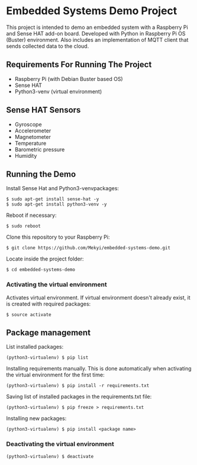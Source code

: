 # Embedded Systems Demo Project
This project is intended to demo an embedded system with a Raspberry Pi and Sense HAT add-on board. Developed with Python in Raspberry Pi OS (Buster) environment. Also includes an implementation of MQTT client that sends collected data to the cloud.

## Requirements For Running The Project

- Raspberry Pi (with Debian Buster based OS)
- Sense HAT
- Python3-venv (virtual environment)

## Sense HAT Sensors

- Gyroscope
- Accelerometer
- Magnetometer
- Temperature
- Barometric pressure
- Humidity

## Running the Demo

Install Sense Hat and Python3-venvpackages:

```shell
$ sudo apt-get install sense-hat -y
$ sudo apt-get install python3-venv -y
```

Reboot if necessary:

```shell
$ sudo reboot
```

Clone this repository to your Raspberry Pi:

```shell
$ git clone https://github.com/Mekyi/embedded-systems-demo.git
```

Locate inside the project folder:

```shell
$ cd embedded-systems-demo
```

### Activating the virtual environment

Activates virtual environment. If virtual environment doesn't already exist, it is created with required packages:

```shell
$ source activate
```

## Package management

List installed packages:

```shell
(python3-virtualenv) $ pip list
```

Installing requirements manually. This is done automatically when activating the virtual environment for the first time:

```shell
(python3-virtualenv) $ pip install -r requirements.txt
```

Saving list of installed packages in the requirements.txt file:

```shell
(python3-virtualenv) $ pip freeze > requirements.txt
```

Installing new packages:

```shell
(python3-virtualenv) $ pip install <package name>
```

### Deactivating the virtual environment

```shell
(python3-virtualenv) $ deactivate
```

